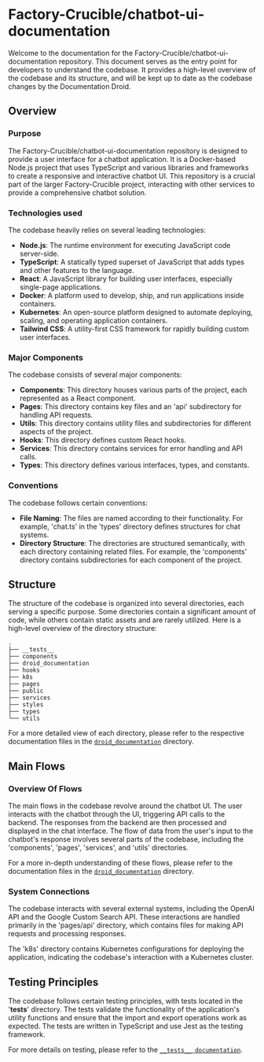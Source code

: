 
# Factory-Crucible/chatbot-ui-documentation

Welcome to the documentation for the Factory-Crucible/chatbot-ui-documentation repository. This document serves as the entry point for developers to understand the codebase. It provides a high-level overview of the codebase and its structure, and will be kept up to date as the codebase changes by the Documentation Droid.

## Overview

### Purpose

The Factory-Crucible/chatbot-ui-documentation repository is designed to provide a user interface for a chatbot application. It is a Docker-based Node.js project that uses TypeScript and various libraries and frameworks to create a responsive and interactive chatbot UI. This repository is a crucial part of the larger Factory-Crucible project, interacting with other services to provide a comprehensive chatbot solution.

### Technologies used

The codebase heavily relies on several leading technologies:

- **Node.js**: The runtime environment for executing JavaScript code server-side.
- **TypeScript**: A statically typed superset of JavaScript that adds types and other features to the language.
- **React**: A JavaScript library for building user interfaces, especially single-page applications.
- **Docker**: A platform used to develop, ship, and run applications inside containers.
- **Kubernetes**: An open-source platform designed to automate deploying, scaling, and operating application containers.
- **Tailwind CSS**: A utility-first CSS framework for rapidly building custom user interfaces.

### Major Components

The codebase consists of several major components:

- **Components**: This directory houses various parts of the project, each represented as a React component.
- **Pages**: This directory contains key files and an 'api' subdirectory for handling API requests.
- **Utils**: This directory contains utility files and subdirectories for different aspects of the project.
- **Hooks**: This directory defines custom React hooks.
- **Services**: This directory contains services for error handling and API calls.
- **Types**: This directory defines various interfaces, types, and constants.

### Conventions

The codebase follows certain conventions:

- **File Naming**: The files are named according to their functionality. For example, 'chat.ts' in the 'types' directory defines structures for chat systems.
- **Directory Structure**: The directories are structured semantically, with each directory containing related files. For example, the 'components' directory contains subdirectories for each component of the project.

## Structure

The structure of the codebase is organized into several directories, each serving a specific purpose. Some directories contain a significant amount of code, while others contain static assets and are rarely utilized. Here is a high-level overview of the directory structure:

```
.
├── __tests__
├── components
├── droid_documentation
├── hooks
├── k8s
├── pages
├── public
├── services
├── styles
├── types
└── utils
```

For a more detailed view of each directory, please refer to the respective documentation files in the [`droid_documentation`](./droid_documentation/README.md) directory.

## Main Flows

### Overview Of Flows

The main flows in the codebase revolve around the chatbot UI. The user interacts with the chatbot through the UI, triggering API calls to the backend. The responses from the backend are then processed and displayed in the chat interface. The flow of data from the user's input to the chatbot's response involves several parts of the codebase, including the 'components', 'pages', 'services', and 'utils' directories.

For a more in-depth understanding of these flows, please refer to the documentation files in the [`droid_documentation`](./droid_documentation/README.md) directory.

### System Connections

The codebase interacts with several external systems, including the OpenAI API and the Google Custom Search API. These interactions are handled primarily in the 'pages/api' directory, which contains files for making API requests and processing responses.

The 'k8s' directory contains Kubernetes configurations for deploying the application, indicating the codebase's interaction with a Kubernetes cluster.

## Testing Principles

The codebase follows certain testing principles, with tests located in the '__tests__' directory. The tests validate the functionality of the application's utility functions and ensure that the import and export operations work as expected. The tests are written in TypeScript and use Jest as the testing framework.

For more details on testing, please refer to the [`__tests__ documentation`](./droid_documentation/__tests__.md).
